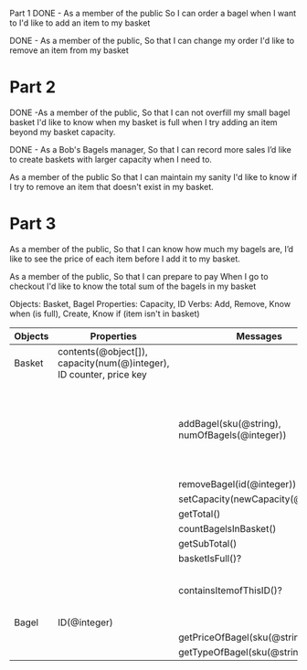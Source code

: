Part 1
DONE - As a member of the public
So I can order a bagel when I want to
I'd like to add an item to my basket

DONE - As a member of the public,
So that I can change my order
I'd like to remove an item from my basket

# Part 2
DONE -As a member of the public,
So that I can not overfill my small bagel basket
I'd like to know when my basket is full when I try adding an item beyond my basket capacity.

DONE - As a Bob's Bagels manager,
So that I can record more sales
I’d like to create baskets with larger capacity when I need to.

As a member of the public
So that I can maintain my sanity
I'd like to know if I try to remove an item that doesn't exist in my basket.

# Part 3
As a member of the public,
So that I can know how much my bagels are,
I’d like to see the price of each item before I add it to my basket.

As a member of the public,
So that I can prepare to pay
When I go to checkout I'd like to know the total sum of the bagels in my basket

Objects: Basket, Bagel
Properties: Capacity, ID
Verbs: Add, Remove, Know when (is full), Create, Know if (item isn't in basket)

<!-- re-format the table -->
<!-- data types are missing -->
<!-- scenarios are missing -->
<!-- messages to messages ??? -->
<!-- four outputs, seven methods in basket.js -->
| Objects  | Properties | Messages | Notes | Output |
| - | - | -| - | - |
| Basket   | contents(@object[]), capacity(num(@)integer), ID counter, price key    |
| | | addBagel(sku(@string), numOfBagels(@integer))| (note: includes new item with next ID), increment ID counter | contents(@Object[])|
|          | | removeBagel(id(@integer)) | | contents(@Object[]) |
|          | | setCapacity(newCapacity(@Integer))| | capacity(@integer) |
|          | | getTotal()| |total(@number) |
|          | | countBagelsInBasket()|| count(@number) |
|          | | getSubTotal()|| subTotal(@number) |
|          | | basketIsFull()? || @string / @boolean|
|          | | containsItemofThisID()? | MISSING FROM CODE BASE| @boolean|
| Bagel    |  ID(@integer)       | ||
| |        | getPriceOfBagel(sku(@string)) || price(@number)|
| |        | getTypeOfBagel(sku(@string)) || variant(@string)|
